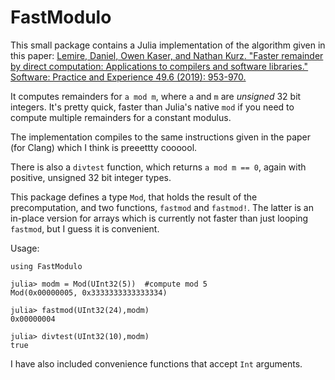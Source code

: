 # FastModulo

This small package contains a Julia implementation of the algorithm given in this paper:
[Lemire, Daniel, Owen Kaser, and Nathan Kurz. "Faster remainder by direct computation: Applications to compilers and software libraries." Software: Practice and Experience 49.6 (2019): 953-970.](https://arxiv.org/abs/1902.01961)

It computes remainders for `a mod m`, where `a` and `m` are *unsigned* 32 bit integers. It's pretty quick, faster than Julia's native `mod` if you need to compute multiple remainders for a constant modulus.

The implementation compiles to the same instructions given in the paper (for Clang) which I think is preeettty coooool.

There is also a `divtest` function, which returns `a mod m == 0`, again with positive, unsigned 32 bit integer types.

This package defines a type `Mod`, that holds the result of the precomputation, and two functions, `fastmod` and `fastmod!`. The latter is an in-place version for arrays which is currently not faster than just looping `fastmod`, but I guess it is convenient.

Usage:
```
using FastModulo

julia> modm = Mod(UInt32(5))  #compute mod 5
Mod(0x00000005, 0x3333333333333334)

julia> fastmod(UInt32(24),modm)
0x00000004

julia> divtest(UInt32(10),modm)
true

```

I have also included convenience functions that accept `Int` arguments.